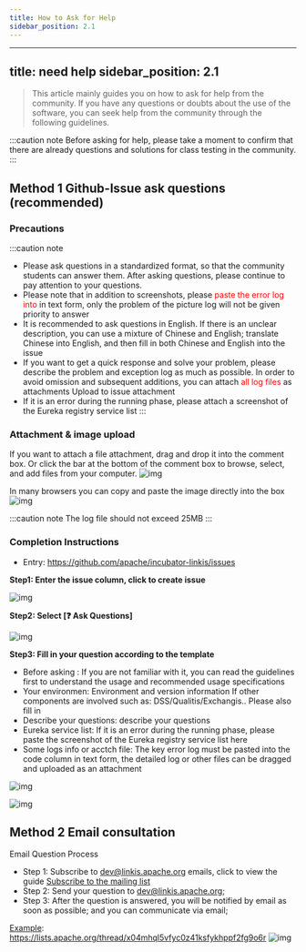 ```yaml
---
title: How to Ask for Help
sidebar_position: 2.1
---
```

---

title: need help
sidebar_position: 2.1
---

>This article mainly guides you on how to ask for help from the community. If you have any questions or doubts about the use of the software, you can seek help from the community through the following guidelines.

:::caution note
Before asking for help, please take a moment to confirm that there are already questions and solutions for class testing in the community.
:::

<!--
## Github-Discussion Questions
Entry: https://github.com/apache/incubator-linkis/discussions
Question template: https://github.com/apache/incubator-linkis/discussions/2548
step1: Review the template and notes and requirements https://github.com/apache/incubator-linkis/discussions/2548

step2 Copy the template content
-->

## Method 1 Github-Issue ask questions (recommended)

### Precautions

:::caution note

- Please ask questions in a standardized format, so that the community students can answer them. After asking questions, please continue to pay attention to your questions.
- Please note that in addition to screenshots, please <font color="red">paste the error log into </font> in text form, only the problem of the picture log will not be given priority to answer
- It is recommended to ask questions in English. If there is an unclear description, you can use a mixture of Chinese and English; translate Chinese into English, and then fill in both Chinese and English into the issue
- If you want to get a quick response and solve your problem, please describe the problem and exception log as much as possible. In order to avoid omission and subsequent additions, you can attach <font color="red">all log files</font> as attachments Upload to issue attachment
- If it is an error during the running phase, please attach a screenshot of the Eureka registry service list
:::

### Attachment & image upload

If you want to attach a file attachment, drag and drop it into the comment box. Or click the bar at the bottom of the comment box to browse, select, and add files from your computer.
![img](/Images/community/upload-file.png)

In many browsers you can copy and paste the image directly into the box
![img](/Images/community/dragging-images.gif)

:::caution note
The log file should not exceed 25MB
:::

### Completion Instructions

- Entry: <https://github.com/apache/incubator-linkis/issues>

**Step1: Enter the issue column, click to create issue**

![img](/Images/community/issue-question-1.png)

**Step2: Select \[❓ Ask Questions]**

![img](/Images/community/issue-question-2.png)

**Step3: Fill in your question according to the template**

- Before asking : If you are not familiar with it, you can read the guidelines first to understand the usage and recommended usage specifications
- Your environmen: Environment and version information If other components are involved such as: DSS/Qualitis/Exchangis.. Please also fill in
- Describe your questions: describe your questions
- Eureka service list: If it is an error during the running phase, please paste the screenshot of the Eureka registry service list here
- Some logs info or acctch file: The key error log must be pasted into the code column in text form, the detailed log or other files can be dragged and uploaded as an attachment

![img](/Images/community/issue-question-3.png)

![img](/Images/community/issue-question-4.png)

## Method 2 Email consultation

Email Question Process

- Step 1: Subscribe to dev@linkis.apache.org emails, click to view the guide [Subscribe to the mailing list](https://linkis.apache.org/zh-CN/community/how-to-subscribe)
- Step 2: Send your question to dev@linkis.apache.org;
- Step 3: After the question is answered, you will be notified by email as soon as possible; and you can communicate via email;

[Example](https://lists.apache.org/thread/x04mhql5vfyc0z41ksfykhppf2fg9o6r): <https://lists.apache.org/thread/x04mhql5vfyc0z41ksfykhppf2fg9o6r>
![img](/Images/community/dev-email.png)
